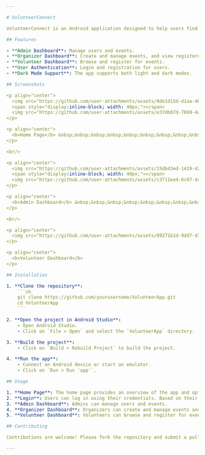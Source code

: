 ```yaml
---

# VolunteerConnect

VolunteerConnect is an Android application designed to help users find and register for volunteer opportunities. The app supports different user roles, including Admin, Organizer, and Volunteer, each with specific functionalities.

## Features

- **Admin Dashboard**: Manage users and events.
- **Organizer Dashboard**: Create and manage events, and view registered volunteers.
- **Volunteer Dashboard**: Browse and register for events.
- **User Authentication**: Login and registration for users.
- **Dark Mode Support**: The app supports both light and dark modes.

## Screenshots

<p align="center">
  <img src="https://github.com/user-attachments/assets/0de1d15d-d1aa-4843-a9b4-36c5394bbdfb" width="300" alt="Home Page" />
  <span style="display:inline-block; width: 40px;"></span> 
  <img src="https://github.com/user-attachments/assets/e37db07d-7669-4a5d-83cf-b29830f9f2de" width="300" alt="Login Page" />
</p>

<p align="center">
  <b>Home Page</b> &nbsp;&nbsp;&nbsp;&nbsp;&nbsp;&nbsp;&nbsp;&nbsp;&nbsp;&nbsp; <b>Login Page</b>
</p>

<br/>

<p align="center">
  <img src="https://github.com/user-attachments/assets/15db43ed-1419-4276-a2c5-54df63e4837b" width="300" alt="Admin Dashboard" />
  <span style="display:inline-block; width: 40px;"></span> 
  <img src="https://github.com/user-attachments/assets/c3711ee4-6c07-4a3d-82f7-0d7e4739efc4" width="300" alt="Organizer Dashboard" />
</p>

<p align="center">
  <b>Admin Dashboard</b> &nbsp;&nbsp;&nbsp;&nbsp;&nbsp;&nbsp;&nbsp;&nbsp;&nbsp;&nbsp; <b>Organizer Dashboard</b>
</p>

<br/>

<p align="center">
  <img src="https://github.com/user-attachments/assets/09271b1d-9dd7-438e-894b-556205cdb136" width="300" alt="Volunteer Dashboard" />
</p>

<p align="center">
  <b>Volunteer Dashboard</b>
</p>

## Installation

1. **Clone the repository**:
    ```sh
    git clone https://github.com/yourusername/VolunteerApp.git
    cd VolunteerApp
    ```

2. **Open the project in Android Studio**:
    - Open Android Studio.
    - Click on `File > Open` and select the `VolunteerApp` directory.

3. **Build the project**:
    - Click on `Build > Rebuild Project` to build the project.

4. **Run the app**:
    - Connect an Android device or start an emulator.
    - Click on `Run > Run 'app'`.

## Usage

1. **Home Page**: The home page provides an overview of the app and options to login or register.
2. **Login**: Users can log in using their credentials. Based on their role, they will be redirected to the appropriate dashboard.
3. **Admin Dashboard**: Admins can manage users and events.
4. **Organizer Dashboard**: Organizers can create and manage events and view registered volunteers.
5. **Volunteer Dashboard**: Volunteers can browse and register for events.

## Contributing

Contributions are welcome! Please fork the repository and submit a pull request with your changes.

---
```

